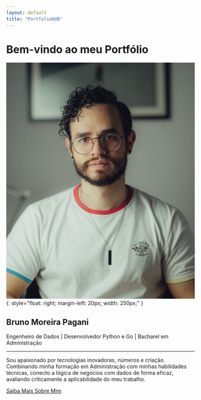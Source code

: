 ```yaml
---
layout: default
title: "PortfolioHUB"
---
```


# Bem-vindo ao meu Portfólio

![Foto de Perfil](images/perfil-linkedin-540px.jpg){: style="float: right; margin-left: 20px; width: 250px;" }

## Bruno Moreira Pagani

Engenheiro de Dados | Desenvolvedor Python e Go | Bacharel em Administração

---

Sou apaixonado por tecnologias inovadoras, números e criação. Combinando minha formação em Administração com minhas habilidades técnicas, conecto a lógica de negócios com dados de forma eficaz, avaliando criticamente a aplicabilidade do meu trabalho.

[Saiba Mais Sobre Mim](about.md)
